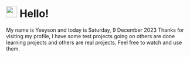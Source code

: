  <h1>
    <img src="https://emojis.slackmojis.com/emojis/images/1643510097/45343/hi.gif?1643510097" width="30"/> 
    Hello!
 </h1>
 <p>
    My name is Yeeyson and today is Saturday, 9 December 2023
    Thanks for visiting my profile, I have some test projects going on others are done learning projects and others are real projects.
    Feel free to watch and use them.
 </p>